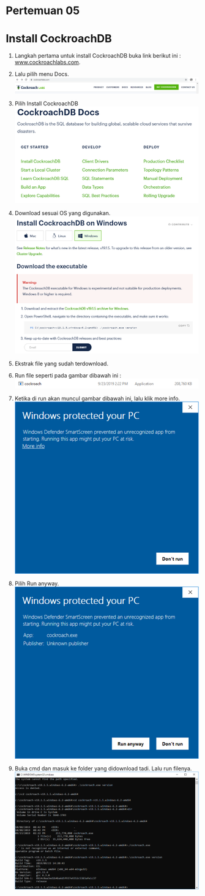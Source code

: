 # Pertemuan 05 

# Install CockroachDB
1. Langkah pertama untuk install CockroachDB buka link berikut ini : www.cockroachlabs.com.

2. Lalu pilih menu Docs.
   ![00](gambar/1.PNG)

3. Pilih Install CockroachDB
   ![01](gambar/2.PNG)
   
4. Download sesuai OS yang digunakan.
   ![02](gambar/3.PNG)
   
5. Ekstrak file yang sudah terdownload.

6. Run file seperti pada gambar dibawah ini :
   ![03](gambar/4.PNG)
   
7. Ketika di run akan muncul gambar dibawah ini, lalu klik more info.
   ![04](gambar/5.PNG)
   
8. Pilih Run anyway.
   ![05](gambar/6.PNG)
   
9. Buka cmd dan masuk ke folder yang didownload tadi. Lalu run filenya.
   ![06](gambar/7.PNG)
  
 
 